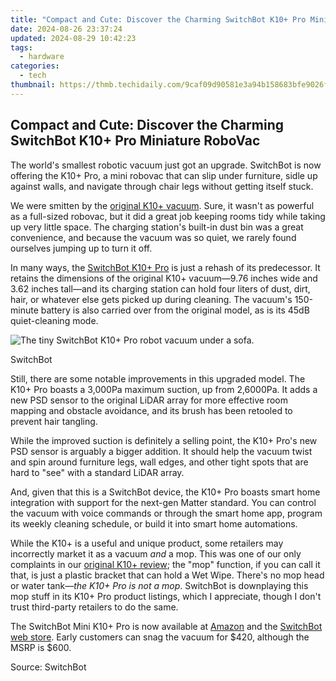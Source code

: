 ```yaml
---
title: "Compact and Cute: Discover the Charming SwitchBot K10+ Pro Miniature RoboVac"
date: 2024-08-26 23:37:24
updated: 2024-08-29 10:42:23
tags:
  - hardware
categories:
  - tech
thumbnail: https://thmb.techidaily.com/9caf09d90581e3a94b158683bfe9026f493c02c1c7b54e4b375ff8955952a5c3.jpg
---
```


## Compact and Cute: Discover the Charming SwitchBot K10+ Pro Miniature RoboVac

The world's smallest robotic vacuum just got an upgrade. SwitchBot is now offering the K10+ Pro, a mini robovac that can slip under furniture, sidle up against walls, and navigate through chair legs without getting itself stuck.

 We were smitten by the [original K10+ vacuum](https://iphone-unlock.techidaily.com/in-2024-apple-iphone-14-plus-backup-password-never-set-but-still-asking-heres-the-fix-drfone-by-drfone-ios/). Sure, it wasn't as powerful as a full-sized robovac, but it did a great job keeping rooms tidy while taking up very little space. The charging station's built-in dust bin was a great convenience, and because the vacuum was so quiet, we rarely found ourselves jumping up to turn it off.

 In many ways, the [SwitchBot K10+ Pro](https://www.amazon.com/dp/B0D7W3N7H6?tag=hotoge-20&ascsubtag=UUhtgUeUpU2004832&asc%5Frefurl=https%3A%2F%2Fwww.howtogeek.com%2Fswitchbot-k10-plus-pro-launch%2F&asc%5Fcampaign=Short-Term) is just a rehash of its predecessor. It retains the dimensions of the original K10+ vacuum—9.76 inches wide and 3.62 inches tall—and its charging station can hold four liters of dust, dirt, hair, or whatever else gets picked up during cleaning. The vacuum's 150-minute battery is also carried over from the original model, as is its 45dB quiet-cleaning mode.

![The tiny SwitchBot K10+ Pro robot vacuum under a sofa.](https://static1.howtogeekimages.com/wordpress/wp-content/uploads/2024/08/19.jpg) 

SwitchBot

 Still, there are some notable improvements in this upgraded model. The K10+ Pro boasts a 3,000Pa maximum suction, up from 2,6000Pa. It adds a new PSD sensor to the original LiDAR array for more effective room mapping and obstacle avoidance, and its brush has been retooled to prevent hair tangling.

 While the improved suction is definitely a selling point, the K10+ Pro's new PSD sensor is arguably a bigger addition. It should help the vacuum twist and spin around furniture legs, wall edges, and other tight spots that are hard to "see" with a standard LiDAR array.

 And, given that this is a SwitchBot device, the K10+ Pro boasts smart home integration with support for the next-gen Matter standard. You can control the vacuum with voice commands or through the smart home app, program its weekly cleaning schedule, or build it into smart home automations.

 While the K10+ is a useful and unique product, some retailers may incorrectly market it as a vacuum _and_ a mop. This was one of our only complaints in our [original K10+ review](https://iphone-unlock.techidaily.com/in-2024-apple-iphone-14-plus-backup-password-never-set-but-still-asking-heres-the-fix-drfone-by-drfone-ios/); the "mop" function, if you can call it that, is just a plastic bracket that can hold a Wet Wipe. There's no mop head or water tank—_the K10+ Pro is not a mop_. SwitchBot is downplaying this mop stuff in its K10+ Pro product listings, which I appreciate, though I don't trust third-party retailers to do the same.

 The SwitchBot Mini K10+ Pro is now available at [Amazon](https://www.amazon.com/dp/B0D7W3N7H6?tag=hotoge-20&ascsubtag=UUhtgUeUpU2004832&asc%5Frefurl=https%3A%2F%2Fwww.howtogeek.com%2Fswitchbot-k10-plus-pro-launch%2F&asc%5Fcampaign=Short-Term) and the [SwitchBot web store](https://www.anrdoezrs.net/links/3607085/type/dlg/sid/UUhtgUeUpU2004832/https://www.switch-bot.com/pages/switchbot-mini-robot-vacuum-k10-pro). Early customers can snag the vacuum for $420, although the MSRP is $600.

 Source: SwitchBot

<ins class="adsbygoogle"
     style="display:block"
     data-ad-format="autorelaxed"
     data-ad-client="ca-pub-7571918770474297"
     data-ad-slot="1223367746"></ins>



<ins class="adsbygoogle"
     style="display:block"
     data-ad-client="ca-pub-7571918770474297"
     data-ad-slot="8358498916"
     data-ad-format="auto"
     data-full-width-responsive="true"></ins>
